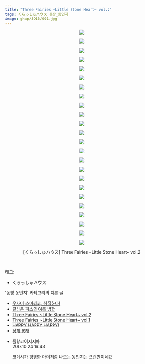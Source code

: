 ```yaml
---
title: "Three Fairies ~Little Stone Heart~ vol.2"
tags: くらっしゅハウス 동방_동인지
image: ghap/3913/001.jpg
---
```

<div class="article">
<p style="text-align: center; clear: none; float: none;"><img src="{{ site.nasurl }}/ghap/3913/001.jpg"/></p>
<p style="text-align: center; clear: none; float: none;"><img src="{{ site.nasurl }}/ghap/3913/002.jpg"/></p>
<p style="text-align: center; clear: none; float: none;"><img src="{{ site.nasurl }}/ghap/3913/003.jpg"/></p>
<p style="text-align: center; clear: none; float: none;"><img src="{{ site.nasurl }}/ghap/3913/004.jpg"/></p>
<p style="text-align: center; clear: none; float: none;"><img src="{{ site.nasurl }}/ghap/3913/005.jpg"/></p>
<p style="text-align: center; clear: none; float: none;"><img src="{{ site.nasurl }}/ghap/3913/006.jpg"/></p>
<p style="text-align: center; clear: none; float: none;"><img src="{{ site.nasurl }}/ghap/3913/007.jpg"/></p>
<p style="text-align: center; clear: none; float: none;"><img src="{{ site.nasurl }}/ghap/3913/008.jpg"/></p>
<p style="text-align: center; clear: none; float: none;"><img src="{{ site.nasurl }}/ghap/3913/009.jpg"/></p>
<p style="text-align: center; clear: none; float: none;"><img src="{{ site.nasurl }}/ghap/3913/010.jpg"/></p>
<p style="text-align: center; clear: none; float: none;"><img src="{{ site.nasurl }}/ghap/3913/011.jpg"/></p>
<p style="text-align: center; clear: none; float: none;"><img src="{{ site.nasurl }}/ghap/3913/012.jpg"/></p>
<p style="text-align: center; clear: none; float: none;"><img src="{{ site.nasurl }}/ghap/3913/013.jpg"/></p>
<p style="text-align: center; clear: none; float: none;"><img src="{{ site.nasurl }}/ghap/3913/014.jpg"/></p>
<p style="text-align: center; clear: none; float: none;"><img src="{{ site.nasurl }}/ghap/3913/015.jpg"/></p>
<p style="text-align: center; clear: none; float: none;"><img src="{{ site.nasurl }}/ghap/3913/016.jpg"/></p>
<p style="text-align: center; clear: none; float: none;"><img src="{{ site.nasurl }}/ghap/3913/017.jpg"/></p>
<p style="text-align: center; clear: none; float: none;"><img src="{{ site.nasurl }}/ghap/3913/018.jpg"/></p>
<p style="text-align: center; clear: none; float: none;"><img src="{{ site.nasurl }}/ghap/3913/019.jpg"/></p>
<p style="text-align: center; clear: none; float: none;"><img src="{{ site.nasurl }}/ghap/3913/020.jpg"/></p>
<p style="text-align: center; clear: none; float: none;"><img src="{{ site.nasurl }}/ghap/3913/021.jpg"/></p>
<p style="text-align: center; clear: none; float: none;"><img src="{{ site.nasurl }}/ghap/3913/022.jpg"/></p>
<p style="text-align: center; clear: none; float: none;"><img src="{{ site.nasurl }}/ghap/3913/023.jpg"/></p>
<p style="text-align: center; clear: none; float: none;"><img src="{{ site.nasurl }}/ghap/3913/024.jpg"/></p>
<p style="text-align: center; clear: none; float: none;">[くらっしゅハウス] Three Fairies ~Little Stone Heart~ vol.2</p>
<p><br/></p>
</div><div class="tagTrail">
<p>태그: </p>
<ul>
<li>くらっしゅハウス</li>
</ul>
</div><div class="another">
<p>'동방 동인지' 카테고리의 다른 글</p>
<ul>
<li><a href="/2017-10-27-ghap_3916">우사미 스미레코, 취직하다!</a></li>
<li><a href="/2017-10-24-ghap_3914">클라운 피스의 여름 방학</a></li>
<li><a href="/2017-10-24-ghap_3913">Three Fairies ~Little Stone Heart~ vol.2</a></li>
<li><a href="/2017-10-24-ghap_3912">Three Fairies ~Little Stone Heart~ vol.1</a></li>
<li><a href="/2017-10-24-ghap_3911">HAPPY HAPPY HAPPY!</a></li>
<li><a href="/2017-10-24-ghap_3910">상해 봉래</a></li>
</ul>
</div><div class="cb_module cb_fluid">
<div class="cb_wrt cb_profile">
<div class="comment">
<ul>
<li class="cb_thumb_off" id="comment15113441">
<div class="cb_comment_area">
<div class="cb_info_area">
<div class="cb_section">
<span class="cb_nick_name">플랑코이지지파</span>
</div>
<div class="cb_section">
<span class="cb_date">2017.10.24 16:43 </span>
</div>
</div>
<div class="cb_dsc_comment">
<p class="cb_dsc">
											코이시가 평범한 아이처럼 나오는 동인지는 오랜만이네요
										</p>
</div>
</div></li>
</ul>
</div>
</div><!-- commentList close -->
</div>